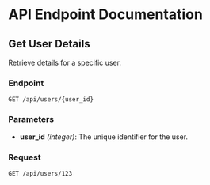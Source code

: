 # API Endpoint Documentation

## Get User Details

Retrieve details for a specific user.

### Endpoint

`GET /api/users/{user_id}`

### Parameters

- **user_id** *(integer)*: The unique identifier for the user.

### Request

```http
GET /api/users/123

